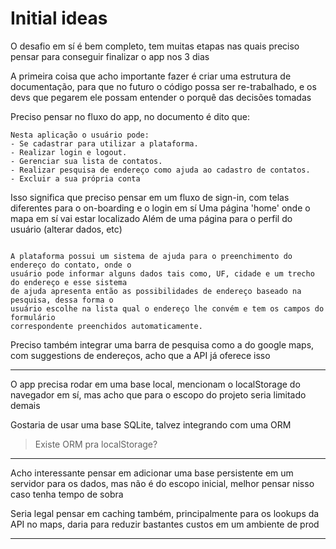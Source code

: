 # Initial ideas

O desafio em sí é bem completo, tem muitas etapas nas quais preciso pensar para conseguir finalizar o app nos 3 dias

A primeira coisa que acho importante fazer é criar uma estrutura de documentação, para que no futuro o código possa ser re-trabalhado, e os devs que pegarem ele possam entender o porquê das decisões tomadas

Preciso pensar no fluxo do app, no documento é dito que:

```
Nesta aplicação o usuário pode:
- Se cadastrar para utilizar a plataforma.
- Realizar login e logout.
- Gerenciar sua lista de contatos.
- Realizar pesquisa de endereço como ajuda ao cadastro de contatos.
- Excluir a sua própria conta
```

Isso significa que preciso pensar em um fluxo de sign-in, com telas diferentes para o on-boarding e o login em sí
Uma página 'home' onde o mapa em sí vai estar localizado
Além de uma página para o perfil do usuário (alterar dados, etc)

```

A plataforma possui um sistema de ajuda para o preenchimento do endereço do contato, onde o
usuário pode informar alguns dados tais como, UF, cidade e um trecho do endereço e esse sistema
de ajuda apresenta então as possibilidades de endereço baseado na pesquisa, dessa forma o
usuário escolhe na lista qual o endereço lhe convém e tem os campos do formulário
correspondente preenchidos automaticamente.

```

Preciso também integrar uma barra de pesquisa como a do google maps, com suggestions de endereços, acho que a API já oferece isso

---

O app precisa rodar em uma base local, mencionam o localStorage do navegador em sí, mas acho que para o escopo do projeto seria limitado demais

Gostaria de usar uma base SQLite, talvez integrando com uma ORM
> Existe ORM pra localStorage?

---

Acho interessante pensar em adicionar uma base persistente em um servidor para os dados, mas não é do escopo inicial, melhor pensar nisso caso tenha tempo de sobra

Seria legal pensar em caching também, principalmente para os lookups da API no maps, daria para reduzir bastantes custos em um ambiente de prod

---
